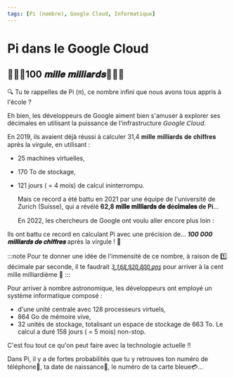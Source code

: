 ```yaml
---
tags: [Pi (nombre), Google Cloud, Informatique]
---
```


# Pi dans le Google Cloud

## 🚨🚨🚨100 𝒎𝒊𝒍𝒍𝒆 𝒎𝒊𝒍𝒍𝒊𝒂𝒓𝒅𝒔🚨🚨🚨

🔍 Tu te rappelles de Pi (π), ce nombre infini que nous avons tous appris à l'école ?

Eh bien, les développeurs de Google aiment bien s'amuser à explorer ses décimales en utilisant la puissance de l'infrastructure 𝘎𝘰𝘰𝘨𝘭𝘦 𝘊𝘭𝘰𝘶𝘥.

En 2019, ils avaient déjà réussi à calculer 31,4 𝐦𝐢𝐥𝐥𝐞 𝐦𝐢𝐥𝐥𝐢𝐚𝐫𝐝𝐬 𝐝𝐞 𝐜𝐡𝐢𝐟𝐟𝐫𝐞𝐬 après la virgule, en utilisant :

- 25 machines virtuelles,
- 170 To de stockage,
- 121 jours ( = 4 mois) de calcul ininterrompu.

  Mais ce record a été battu en 2021 par une équipe de l'université de Zurich (Suisse), qui a révélé **62,8 𝐦𝐢𝐥𝐥𝐞 𝐦𝐢𝐥𝐥𝐢𝐚𝐫𝐝𝐬 𝐝𝐞 𝐝é𝐜𝐢𝐦𝐚𝐥𝐞𝐬 de Pi**...

  En 2022, les chercheurs de Google ont voulu aller encore plus loin :

Ils ont battu ce record en calculant Pi avec une précision de...
**_100 000 𝐦𝐢𝐥𝐥𝐢𝐚𝐫𝐝𝐬 𝐝𝐞 𝐜𝐡𝐢𝐟𝐟𝐫𝐞𝐬_** après la virgule ! 🤯

:::note
Pour te donner une idée de l'immensité de ce nombre, à raison de 1️⃣ décimale par seconde, il te faudrait _3̳ ̳1̳6̳8̳ ̳9̳2̳0̳ ̳8̳0̳0̳ ̳a̳n̳s̳_ pour arriver à la cent mille milliardième 🤯
:::

Pour arriver à nombre astronomique, les développeurs ont employé un système informatique composé :

- d'une unité centrale avec 128 processeurs virtuels,
- 864 Go de mémoire vive,
- 32 unités de stockage, totalisant un espace de stockage de 663 To.
  Le calcul a duré 158 jours ( = 5 mois) non-stop.

C'est fou tout ce qu'on peut faire avec la technologie actuelle !!

Dans Pi, il y a de fortes probabilités que tu y retrouves ton numéro de téléphone📱, ta date de naissance🐣, le numéro de ta carte bleue💳...
